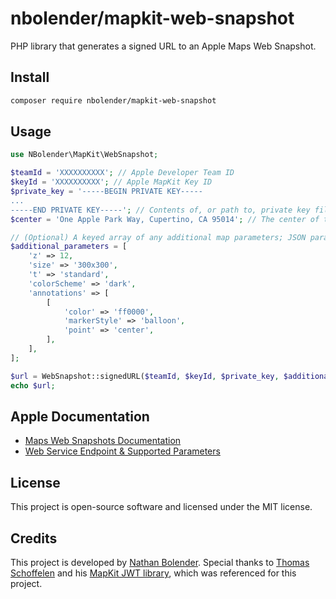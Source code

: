 # nbolender/mapkit-web-snapshot

PHP library that generates a signed URL to an Apple Maps Web Snapshot.

## Install
```bash
composer require nbolender/mapkit-web-snapshot
```

## Usage
```php
use NBolender\MapKit\WebSnapshot;

$teamId = 'XXXXXXXXXX'; // Apple Developer Team ID
$keyId = 'XXXXXXXXXX'; // Apple MapKit Key ID
$private_key = '-----BEGIN PRIVATE KEY-----
...
-----END PRIVATE KEY-----'; // Contents of, or path to, private key file
$center = 'One Apple Park Way, Cupertino, CA 95014'; // The center of the map, specified as either coordinates or an address

// (Optional) A keyed array of any additional map parameters; JSON parameters will be automatically encoded
$additional_parameters = [
    'z' => 12,
    'size' => '300x300',
    't' => 'standard',
    'colorScheme' => 'dark',
    'annotations' => [
        [
            'color' => 'ff0000',
            'markerStyle' => 'balloon',
            'point' => 'center',
        ],
    ],
];

$url = WebSnapshot::signedURL($teamId, $keyId, $private_key, $additional_parameters);
echo $url;
```

## Apple Documentation

* [Maps Web Snapshots Documentation](https://developer.apple.com/documentation/snapshots)
* [Web Service Endpoint & Supported Parameters](https://developer.apple.com/documentation/snapshots/create_a_maps_web_snapshot)

## License

This project is open-source software and licensed under the MIT license.

## Credits

This project is developed by [Nathan Bolender](https://github.com/nbolender). Special thanks to [Thomas Schoffelen](https://github.com/tschoffelen) and his [MapKit JWT library](https://github.com/flexible-agency/mapkit-jwt), which was referenced for this project.

